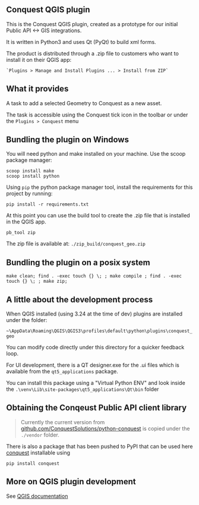 ## Conquest QGIS plugin

This is the Conquest QGIS plugin, created as a prototype for our initial Public API <-> GIS integrations.

It is written in Python3 and uses Qt (PyQt) to build xml forms.

The product is distributed through a .zip file to customers who want to install it on their QGIS app:

    `Plugins > Manage and Install Plugins ... > Install from ZIP`

## What it provides

A task to add a selected Geometry to Conquest as a new asset. 

The task is accessible using the Conquest tick icon in the toolbar or under the `Plugins > Conquest` menu

## Bundling the plugin on Windows

You will need python and make installed on your machine. Use the scoop package manager:

```
scoop install make
scoop install python
```

Using `pip` the python package manager tool, install the requirements for this project by running:

```
pip install -r requirements.txt
```

At this point you can use the build tool to create the .zip file that is installed in the QGIS app.

```
pb_tool zip
```

The zip file is available at: `./zip_build/conquest_geo.zip`

## Bundling the plugin on a posix system

`make clean; find . -exec touch {} \; ; make compile ; find . -exec touch {} \; ; make zip;`

## A little about the development process

When QGIS installed (using 3.24 at the time of dev) plugins are installed under the folder:

`~\AppData\Roaming\QGIS\QGIS3\profiles\default\python\plugins\conquest_geo`

You can modify code directly under this directory for a quicker feedback loop.

For UI development, there is a QT designer.exe for the .ui files which is available from the `qt5_applications` package.

You can install this package using a "Virtual Python ENV" and look inside the `.\venv\Lib\site-packages\qt5_applications\Qt\bin` folder

## Obtaining the Conqeust Public API client library

> Currently the current version from [github.com/ConquestSolutions/python-conquest](https://github.com/ConquestSolutions/python-conquest) 
> is copied under the `./vendor` folder.

There is also a package that has been pushed to PyPI that can be used here [conquest](https://pypi.org/project/conquest/) installable using

`pip install conquest`

## More on QGIS plugin development

See [QGIS documentation](https://docs.qgis.org/3.22/en/docs/pyqgis_developer_cookbook/index.html)

